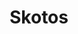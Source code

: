---
layout: item
title: Skotos
item-id: 21273
datatable: true
id: 21273
name: "Skotos"
members: true
lowalch: 0
highalch: 0
examine: "Spawn of Darkness."
monsters:
  - id: 7286
    name: "Skotizo"
    members: true
    combat_level: 321
    wiki_url: "https://oldschool.runescape.wiki/w/Skotizo"
    drops:
      - quantity: "1"
        rarity: 0.015384615384615385
    image: "https://oldschool.runescape.wiki/images/thumb/a/a8/Skotizo.png/250px-Skotizo.png?dc8b8"
---